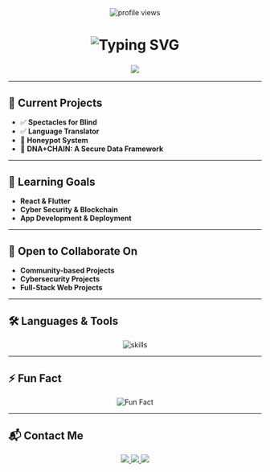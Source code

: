<!-- README.md -->

<div align="center">

  <img src="https://komarev.com/ghpvc/?username=pthavamani&label=Profile%20views&color=blueviolet&style=flat" alt="profile views"/>

  <h1>
    <img src="https://readme-typing-svg.herokuapp.com?font=Fira+Code&size=30&pause=1000&color=36BCF7&width=450&lines=Hi+%F0%9F%91%8B%2C+I'm+P+Thavamani" alt="Typing SVG" />
  </h1>

  <h3>
    <img src="https://readme-typing-svg.herokuapp.com?font=Fira+Code&size=18&pause=1000&color=F77F00&width=600&lines=Aspiring+Cyber+Security+Analyst;Front-End+%26+App+Developer+in+Training;AI+%26+Blockchain+Tech+Explorer"/>
  </h3>

</div>

---

## 🚀 <strong>Current Projects</strong>

- ✅ **Spectacles for Blind**
- ✅ **Language Translator**
- 🔨 **Honeypot System**
- 🔨 **DNA+CHAIN: A Secure Data Framework**

---

## 🎯 <strong>Learning Goals</strong>

- **React & Flutter**
- **Cyber Security & Blockchain**
- **App Development & Deployment**

---

## 🤝 <strong>Open to Collaborate On</strong>

- **Community-based Projects**
- **Cybersecurity Projects**
- **Full-Stack Web Projects**

---

## 🛠️ <strong>Languages & Tools</strong>

<div align="center">
  <img src="https://skillicons.dev/icons?i=html,css,js,java,python,c,react,flutter,mongodb,mysql,git,linux,figma,arduino,matlab&theme=dark" alt="skills" />
</div>

---

## ⚡ <strong>Fun Fact</strong>

<div align="center">
  <img src="https://readme-typing-svg.herokuapp.com?font=Fira+Code&size=18&pause=1000&color=00F596&center=true&width=700&lines=I+don%E2%80%99t+care+about+anything+while+I+work%2C+even+skip+food+when+I+am+focused." alt="Fun Fact" />
</div>

---

## 📬 <strong>Contact Me</strong>

<div align="center">

  <a href="mailto:thavamani.thavamani123@gmail.com">
    <img src="https://img.shields.io/badge/Email-thavamani.thavamani123%40gmail.com-blue?style=for-the-badge&logo=gmail"/>
  </a>

  <a href="https://linkedin.com/in/pthavamani" target="_blank">
    <img src="https://img.shields.io/badge/LinkedIn-Connect-blue?style=for-the-badge&logo=linkedin"/>
  </a>

  <a href="https://instagram.com/_.thavamani._" target="_blank">
    <img src="https://img.shields.io/badge/Instagram-Follow-%23E1306C?style=for-the-badge&logo=instagram&logoColor=white"/>
  </a>

</div>
